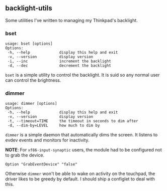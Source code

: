 ## backlight-utils

Some utilities I've written to managing my Thinkpad's backlight.

### bset

    usage: bset [options]
    Options:
     -h, --help             display this help and exit
     -v, --version          display version
     -i, --inc              increment the backlight
     -d, --dec              decrement the backlight

`bset` is a simple utility to control the backlight. It is suid so
any normal user can control the brightness.

### dimmer

    usage: dimmer [options]
    Options:
     -h, --help             display this help and exit
     -v, --version          display version
     -t, --timeout=TIME     the timeout in seconds to dim after
     -d, --dim-by=LEVEL     how much to dim by

`dimmer` is a simple daemon that automatically dims the screen. It
listens to evdev events and monitors for inactivity.

**NOTE**: For ``xf86-input-synaptic`` users, the module had to be
configured not to grab the device.

    Option "GrabEventDevice" "false"

Otherwise ``dimmer`` won't be able to wake on activity on the touchpad,
the driver likes to be greedy by default. I should ship a configlet to
deal with this.
